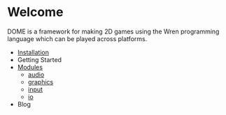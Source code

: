 Welcome
============

DOME is a framework for making 2D games using the Wren programming language which can be played across platforms.

* [Installation](installation)
* Getting Started
* [Modules](modules/)
  * [audio](modules/audio)
  * [graphics](modules/graphics)
  * [input](modules/input)
  * [io](modules/io)
* Blog
